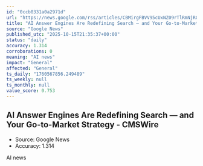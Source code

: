 ```yaml
---
id: "0ccb0331a0a2971d"
url: "https://news.google.com/rss/articles/CBMirgFBVV95cUxNZ09rTlRmNjR0ZnF2d2xxTzdjeUM4ZE9CY1E3VWRNblY5OHBNODJBbVBiUXUwckdyT0ZxR01taV9SbjYtWXB4aEpZZUQxbmduYi1pSW5RS0Z5RUpsYU1ReGY2dUJGeHNFalQ0RjFHcGtvSU50anNsZjRNZVRTbElPMy1rZXZkbjY5UXd3NnRrb29vajdKNzhSUmR3QTFTdWg3X3N3M2l0SWlGc2RjNVE?oc=5"
title: "AI Answer Engines Are Redefining Search — and Your Go-to-Market Strategy - CMSWire"
source: "Google News"
published_utc: "2025-10-15T21:35:37+00:00"
status: "daily"
accuracy: 1.314
corroborations: 0
meaning: "AI news"
impact: "General"
affected: "General"
ts_daily: "1760567856.249489"
ts_weekly: null
ts_monthly: null
value_score: 0.753
---
```

## AI Answer Engines Are Redefining Search — and Your Go-to-Market Strategy - CMSWire

- Source: Google News
- Accuracy: 1.314

AI news
